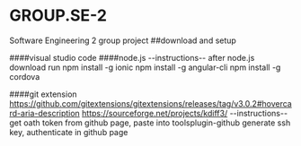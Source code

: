 # GROUP.SE-2
Software Engineering 2 group project
##download and setup

####visual studio code
####node.js
--instructions--
after node.js download run
npm install -g ionic
npm install -g angular-cli
npm install -g cordova

####git extension
https://github.com/gitextensions/gitextensions/releases/tag/v3.0.2#hovercard-aria-description
https://sourceforge.net/projects/kdiff3/
--instructions--
get oath token from github page, paste into toolsplugin-github
generate ssh key, authenticate in github page